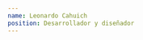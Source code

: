 ```yaml
---
name: Leonardo Cahuich
position: Desarrollador y diseñador
---
```

<!--Jane has worked on Jekyll for the past *five years*.-->